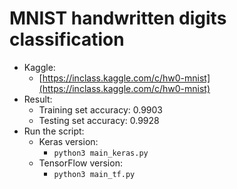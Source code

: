 # MNIST handwritten digits classification
- Kaggle:
	- [https://inclass.kaggle.com/c/hw0-mnist](https://inclass.kaggle.com/c/hw0-mnist)
- Result:
	- Training set accuracy: 0.9903
	- Testing set accuracy: 0.9928
- Run the script:
	- Keras version:
		- `python3 main_keras.py`
	- TensorFlow version:
		- `python3 main_tf.py`
